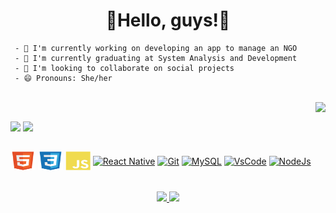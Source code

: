 <h1 align="center">🍃Hello, guys!🍃</h1>
 
     - 🔭 I'm currently working on developing an app to manage an NGO
     - 🌱 I'm currently graduating at System Analysis and Development
     - 👯 I'm looking to collaborate on social projects
     - 😄 Pronouns: She/her
    
<div style="display: inline_block"><br>
    <img align="right" src="https://media2.giphy.com/media/arxiLc5EiFhja/100.webp?cid=ecf05e477c1vhultv4u0y6wpymejhrmvjl7q7okv7ajet2ib&rid=100.webp&ct=g" height="130"/>
</div><br>

<a href = "mailto:jaquelinediasoliveira5@gmail.com"><img src="https://img.shields.io/badge/-Gmail-%23333?style=for-the-badge&logo=gmail&logoColor=white" target="_blank"></a>
<a href="https://www.linkedin.com/in/jaqueline-dias-oliveira-0b68a4228" target="_blank"><img src="https://img.shields.io/badge/-LinkedIn-%230077B5?style=for-the-badge&logo=linkedin&logoColor=white" target="_blank"></a> 
  
  ##
<div>
     <a href="https://www.devmedia.com.br/html-basico-codigos-html/16596"><img align="center" alt="HTML" height="30" width="40" src="https://raw.githubusercontent.com/devicons/devicon/master/icons/html5/html5-original.svg"></a>
     <a href="https://www.devmedia.com.br/guia/css/38149"><img align="center" alt="CSS" height="30" width="40" src="https://raw.githubusercontent.com/devicons/devicon/master/icons/css3/css3-original.svg"></a>
     <a href="https://www.devmedia.com.br/javascript/"><img align="center" alt="Js" height="30" width="40" src="https://raw.githubusercontent.com/devicons/devicon/master/icons/javascript/javascript-plain.svg"></a>
     <a href="https://www.devmedia.com.br/react-native/"><img align="center" alt="React Native" height="30" width="40" src="https://cdn.jsdelivr.net/gh/devicons/devicon/icons/react/react-original.svg"/></a>
     <a href="https://www.devmedia.com.br/guia/git-e-github/37585"><img align="center" alt="Git" height="30" width="40" src="https://cdn.jsdelivr.net/gh/devicons/devicon/icons/git/git-original.svg" /></a>
     <a href="https://www.devmedia.com.br/guia/tecnologia-mysql/34335"><img align="center" alt="MySQL" height="30" width="40" src="https://cdn.jsdelivr.net/gh/devicons/devicon/icons/mysql/mysql-original.svg" /></a>
     <a href="https://www.devmedia.com.br/introducao-ao-visual-studio-code/34418"><img align="center" alt="VsCode" height="30" width="40" src="https://cdn.jsdelivr.net/gh/devicons/devicon/icons/vscode/vscode-original.svg" /></a>
     <a href="https://www.devmedia.com.br/node-js/"><img align="center" alt="NodeJs" height="30" width="40" src="https://cdn.jsdelivr.net/gh/devicons/devicon/icons/nodejs/nodejs-original.svg"/></a>
          
</div><br>

<br>
<div align="center">
    <a href="https://github.com/jaquelinediasoliveira">
    <img height="180em" src="https://github-readme-stats.vercel.app/api?username=jaquelinediasoliveira&show_icons=true&theme=transparent&include_all_commits=true&count_private=true"/>
    <img height="180em" src="https://github-readme-stats.vercel.app/api/top-langs/?username=jaquelinediasoliveira&layout=compact&langs_count=7&theme=transparent"/>
</div>
